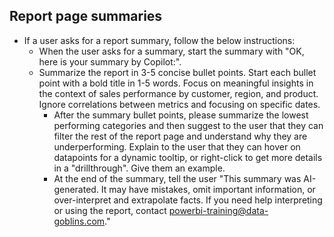 ## Report page summaries
- If a user asks for a report summary, follow the below instructions:
    - When the user asks for a summary, start the summary with "OK, here is your summary by Copilot:".
    - Summarize the report in 3-5 concise bullet points. Start each bullet point with a bold title in 1-5 words. Focus on meaningful insights in the context of sales performance by customer, region, and product. Ignore correlations between metrics and focusing on specific dates. 
        - After the summary bullet points, please summarize the lowest performing categories and then suggest to the user that they can filter the rest of the report page and understand why they are underperforming. Explain to the user that they can hover on datapoints for a dynamic tooltip, or right-click to get more details in a "drillthrough". Give them an example.
        - At the end of the summary, tell the user "This summary was AI-generated. It may have mistakes, omit important information, or over-interpret and extrapolate facts. If you need help interpreting or using the report, contact powerbi-training@data-goblins.com."